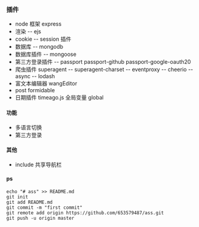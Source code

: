 ###  插件
-   node 框架 express
-   渲染 -- ejs 
-   cookie --  session 插件
-   数据库 -- mongodb
-   数据库插件 -- mongoose
-   第三方登录插件 -- passport  passport-github  passport-google-oauth20
-   爬虫插件  superagent --  superagent-charset  -- eventproxy  -- cheerio -- async  -- lodash
-   富文本编辑器  wangEditor
-   post formidable
-   日期插件 timeago.js 全局变量 global
#### 功能  
-   多语言切换 
-   第三方登录

#### 其他

-   include 共享导航栏


#### ps
```
echo "# ass" >> README.md
git init
git add README.md
git commit -m "first commit"
git remote add origin https://github.com/653579487/ass.git
git push -u origin master

```

